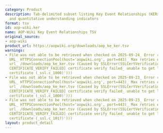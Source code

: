 ```yaml
---
category: Product
description: Tab-delimited subset listing Key Event Relationships (KERs) with evidence
  and quantitative understanding indicators
format: tsv
id: aop-wiki.ker
name: AOP-Wiki Key Event Relationships TSV
original_source:
- aop-wiki
product_url: https://aopwiki.org/downloads/aop_ke_ker.tsv
warnings:
- File was not able to be retrieved when checked on 2025-09-24_ Error connecting to
  URL_ HTTPSConnectionPool(host='aopwiki.org', port=443)_ Max retries exceeded with
  url_ /downloads/aop_ke_ker.tsv (Caused by SSLError(SSLCertVerificationError(1, '[SSL_
  CERTIFICATE_VERIFY_FAILED] certificate verify failed_ unable to get local issuer
  certificate (_ssl.c_1000)')))
- File was not able to be retrieved when checked on 2025-09-23_ Error connecting to
  URL_ HTTPSConnectionPool(host='aopwiki.org', port=443)_ Max retries exceeded with
  url_ /downloads/aop_ke_ker.tsv (Caused by SSLError(SSLCertVerificationError(1, '[SSL_
  CERTIFICATE_VERIFY_FAILED] certificate verify failed_ unable to get local issuer
  certificate (_ssl.c_1000)')))
- File was not able to be retrieved when checked on 2025-09-23_ Error connecting to
  URL_ HTTPSConnectionPool(host='aopwiki.org', port=443)_ Max retries exceeded with
  url_ /downloads/aop_ke_ker.tsv (Caused by SSLError(SSLCertVerificationError(1, '[SSL_
  CERTIFICATE_VERIFY_FAILED] certificate verify failed_ unable to get local issuer
  certificate (_ssl.c_1017)')))
layout: product_detail
---
```

